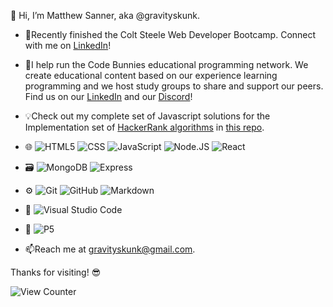 👋 Hi, I’m Matthew Sanner, aka @gravityskunk.

- 🌱Recently finished the Colt Steele Web Developer Bootcamp. Connect with me on [LinkedIn](https://www.linkedin.com/in/matthew-sanner2/)!

- 🐰I help run the Code Bunnies educational programming network. We create educational content based on our experience learning programming and we host study groups to share and support our peers. Find us on our [LinkedIn](https://www.linkedin.com/groups/14100375/) and our [Discord](https://discord.gg/SsefNmP5YP)!

- 💡Check out my complete set of Javascript solutions for the Implementation set of [HackerRank algorithms](https://www.hackerrank.com/domains/algorithms) in [this repo](https://github.com/gravityskunk/hackerrank-js-solutions). 

- 🌐 ![HTML5](https://img.shields.io/badge/-HTML5-333333?logo=HTML5) ![CSS](https://img.shields.io/badge/-CSS-333333?logo=css3) ![JavaScript](https://img.shields.io/badge/-JavaScript-333333?logo=javascript) ![Node.JS](https://img.shields.io/badge/-Node.js-333333?logo=node.js) ![React](https://img.shields.io/badge/-React-333333?logo=react)
- 🗃️ ![MongoDB](https://img.shields.io/badge/-MongoDB-333333?logo=mongodb) ![Express](https://img.shields.io/badge/-Express-333333?logo=express)
- ⚙️ ![Git](https://img.shields.io/badge/-Git-333333?logo=git) ![GitHub](https://img.shields.io/badge/-GitHub-333333?logo=github) ![Markdown](https://img.shields.io/badge/-Markdown-333333?logo=markdown)
- 🔧 ![Visual Studio Code](https://img.shields.io/badge/-Visual%20Studio%20Code-333333?logo=visual-studio-code)
- 🎨 ![P5](https://img.shields.io/badge/-P5-333333?logo=p5.js)

- 📫Reach me at gravityskunk@gmail.com.

Thanks for visiting! 😎

![View Counter](https://komarev.com/ghpvc/?username=gravityskunk&color=brightgreen)
